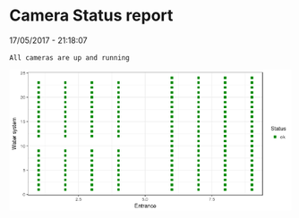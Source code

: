Camera Status report
================
17/05/2017 - 21:18:07

    All cameras are up and running

![](camreport_files/figure-markdown_github/unnamed-chunk-2-1.png)
